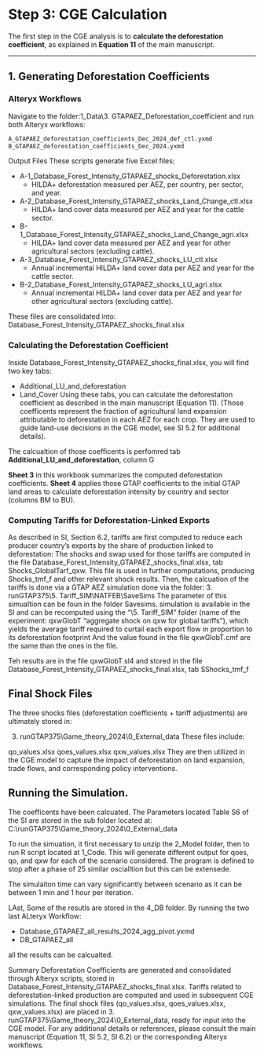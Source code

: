 # Step 3: CGE Calculation

The first step in the CGE analysis is to **calculate the deforestation coefficient**, as explained in **Equation 11** of the main manuscript.

---

## 1. Generating Deforestation Coefficients

### Alteryx Workflows
Navigate to the folder:1_Data\3. GTAPAEZ_Deforestation_coefficient
and run both Alteryx workflows:
```bash
A_GTAPAEZ_deforestation_coefficients_Dec_2024_def_ctl.yxmd
B_GTAPAEZ_deforestation_coefficients_Dec_2024.yxmd
```

Output Files
These scripts generate five Excel files:

- A-1_Database_Forest_Intensity_GTAPAEZ_shocks_Deforestation.xlsx
  - HILDA+ deforestation measured per AEZ, per country, per sector, and year.
- A-2_Database_Forest_Intensity_GTAPAEZ_shocks_Land_Change_ctl.xlsx
  - HILDA+ land cover data measured per AEZ and year for the cattle sector.
- B-1_Database_Forest_Intensity_GTAPAEZ_shocks_Land_Change_agri.xlsx
  - HILDA+ land cover data measured per AEZ and year for other agricultural sectors (excluding cattle).
- A-3_Database_Forest_Intensity_GTAPAEZ_shocks_LU_ctl.xlsx
  - Annual incremental HILDA+ land cover data per AEZ and year for the cattle sector.
- B-2_Database_Forest_Intensity_GTAPAEZ_shocks_LU_agri.xlsx
  - Annual incremental HILDA+ land cover data per AEZ and year for other agricultural sectors (excluding cattle).

These files are consolidated into:
Database_Forest_Intensity_GTAPAEZ_shocks_final.xlsx

### Calculating the Deforestation Coefficient
Inside Database_Forest_Intensity_GTAPAEZ_shocks_final.xlsx, you will find two key tabs:

- Additional_LU_and_deforestation
- Land_Cover
Using these tabs, you can calculate the deforestation coefficient as described in the main manuscript (Equation 11).
(Those coefficents represent the fraction of agricultural land expansion attributable to deforestation in each AEZ for each crop. They are used to guide land-use decisions in the CGE model, see SI 5.2 for additional details).

The calcualtion of those coefficents is perfomred tab **Additional_LU_and_deforestation**, column G

**Sheet 3** in this workbook summarizes the computed deforestation coefficients.
**Sheet 4** applies those GTAP coefficients to the initial GTAP land areas to calculate deforestation intensity by country and sector (columns BM to BU).

### Computing Tariffs for Deforestation-Linked Exports
As described in SI, Section 6.2, tariffs are first computed to reduce each producer country’s exports by the share of production linked to deforestation:
The shocks and swap used for those tariffs are computed in the file Database_Forest_Intensity_GTAPAEZ_shocks_final.xlsx, tab Shocks_GlobalTarf_qxw. 
This file is used in further computations, producing Shocks_tmf_f and other relevant shock results.
Then, the calcuation of the tariffs is done via a GTAP AEZ simulation done via the folder: 
3. runGTAP375\5. Tariff_SIM\NATFEB\SaveSims
The parameter of this simualtion can be foun in the folder Savesims. 
simulation is available in the SI and can be recomputed using the “\5. Tariff_SIM” folder (name of the experiment: qxwGlobT “aggregate shock on qxw for global tariffs”), which yields the average tariff required to curtail each export flow in proportion to its deforestation footprint
And the value found in the file qxwGlobT.cmf are the same than the ones in the file. 

Teh results are in the file qxwGlobT.sl4 and stored in the file Database_Forest_Intensity_GTAPAEZ_shocks_final.xlsx, tab SShocks_tmf_f

## Final Shock Files
The three shocks files (deforestation coefficients + tariff adjustments) are ultimately stored in:

3. runGTAP375\Game_theory_2024\0_External_data
These files include:

qo_values.xlsx
qoes_values.xlsx
qxw_values.xlsx
They are then utilized in the CGE model to capture the impact of deforestation on land expansion, trade flows, and corresponding policy interventions.

## Running the Simulation. 
The coefficents have been calcuated. 
The Parameters located Table S6 of the SI are stored in the sub folder located at: C:\runGTAP375\Game_theory_2024\0_External_data

To run the simuation, it first necessary to unzip the 2_Model folder, then to run R script located at 1_Code. 
This will generate different output for qoes, qo, and qxw for each of the scenario considered. 
The program is defined to stop after a phase of 25 similar oscialltion but this can be extensede. 

The simulaiton time can vary significantly between scenario as it can be between 1 min and 1 hour per iteration. 

LAst, Some of the resutls are stored in the 4_DB folder. 
By running the two last ALteryx Workflow: 
- Database_GTAPAEZ_all_results_2024_agg_pivot.yxmd
- DB_GTAPAEZ_all

all the results can be calcualted. 


Summary
Deforestation Coefficients are generated and consolidated through Alteryx scripts, stored in Database_Forest_Intensity_GTAPAEZ_shocks_final.xlsx.
Tariffs related to deforestation-linked production are computed and used in subsequent CGE simulations.
The final shock files (qo_values.xlsx, qoes_values.xlsx, qxw_values.xlsx) are placed in 3. runGTAP375\Game_theory_2024\0_External_data, ready for input into the CGE model.
For any additional details or references, please consult the main manuscript (Equation 11, SI 5.2, SI 6.2) or the corresponding Alteryx workflows.





